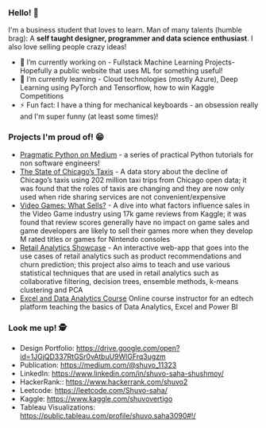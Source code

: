 ### Hello! 👋
I'm a business student that loves to learn. Man of many talents (humble brag): A **self taught designer, programmer and data science enthusiast**. I also love selling people crazy ideas!

- 🔭 I’m currently working on - Fullstack Machine Learning Projects- Hopefully a public website that uses ML for something useful!
- 🌱 I’m currently learning -  Cloud technologies (mostly Azure), Deep Learning using PyTorch and Tensorflow, how to win Kaggle Competitions
- ⚡ Fun fact: I have a thing for mechanical keyboards - an obsession really and I'm super funny (at least some times)!

### Projects I'm proud of! 😁
- [Pragmatic Python on Medium](https://medium.com/@shuvo_11323) - a series of practical Python tutorials for non software engineers!
- [The State of Chicago’s Taxis](https://public.tableau.com/app/profile/shuvo.saha3090/viz/ChicagoTripsVisualization/Story1) - A data story about the decline of Chicago’s taxis using 202 million taxi trips from Chicago open data; it was found that the roles of taxis are changing and they are now only used when ride sharing services are not convenient/expensive 
- [Video Games: What Sells?](https://public.tableau.com/app/profile/shuvo.saha3090/viz/VGAnalysis/VGAnalysis) - A dive into what factors influence sales in the Video Game industry using 17k game reviews from Kaggle; it was found that review scores generally have no impact on game sales and game developers are likely to sell their games more when they develop M rated titles or games for Nintendo consoles 
- [Retail Analytics Showcase](https://github.com/Shuvo-saha/Retail-Analytics-Showcase) - An interactive web-app that goes into the use cases of retail analytics such as product recommendations and churn prediction; this project also aims to teach and use various statistical techniques that are used in retail analytics such as collaborative filtering, decision trees, ensemble methods, k-means clustering and PCA
- [Excel and Data Analytics Course](https://skillhubbd.com/courses/basic-to-advanced-excel-and-data-analytics/) 
Online course instructor for an edtech platform teaching the basics of Data Analytics, Excel and Power BI

### Look me up! 🕵️ 
- Design Portfolio:  https://drive.google.com/open?id=1JGjQD337RtGSr0vAtbuU9WlGFrq3ugzm
- Publication: https://medium.com/@shuvo_11323
- LinkedIn: https://www.linkedin.com/in/shuvo-saha-shushmoy/
- HackerRank:: https://www.hackerrank.com/shuvo2 
- Leetcode: https://leetcode.com/Shuvo-saha/
- Kaggle: https://www.kaggle.com/shuvovertigo 
- Tableau Visualizations: https://public.tableau.com/profile/shuvo.saha3090#!/  

